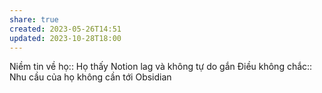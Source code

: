 ```yaml
---
share: true
created: 2023-05-26T14:51
updated: 2023-10-28T18:00
---
```

Niềm tin về họ:: Họ thấy Notion lag và không tự do gắn 
Điều không chắc:: Nhu cầu của họ không cần tới Obsidian
